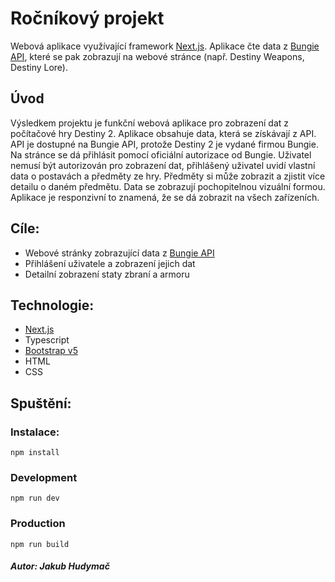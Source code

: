 # Ročníkový projekt
  Webová aplikace využívající framework [Next.js](https://nextjs.org). Aplikace čte data z [Bungie API](https://bungie-net.github.io), které se pak zobrazují na webové stránce (např. Destiny Weapons, Destiny Lore).
## Úvod  
Výsledkem projektu je funkční webová aplikace pro zobrazení dat z počítačové hry Destiny 2. Aplikace obsahuje data, která se získávají z API. API je dostupné na Bungie API, protože Destiny 2 je vydané firmou Bungie. Na stránce se dá přihlásit pomocí oficiální autorizace od Bungie. Uživatel nemusí být autorizován pro zobrazení dat, přihlášený uživatel uvidí vlastní data o postavách a předměty ze hry. Předměty si může zobrazit a zjistit více detailu o daném předmětu. Data se zobrazují pochopitelnou vizuální formou. Aplikace je responzivní to znamená, že se dá zobrazit na všech zařízeních.

## Cíle: 
- Webové stránky zobrazující data z [Bungie API](https://bungie-net.github.io)
- Přihlášení uživatele a zobrazení jejich dat
- Detailní zobrazení staty zbraní a armoru

## Technologie:
- [Next.js](https://nextjs.org)
- Typescript
- [Bootstrap v5](https://getbootstrap.com/docs/5.0/getting-started/introduction/)
- HTML
- CSS

## Spuštění:
  ### Instalace:
    npm install
  ### Development
    npm run dev
  ### Production
    npm run build

##### Autor: Jakub Hudymač

